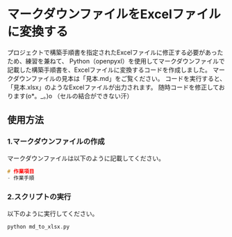 # マークダウンファイルをExcelファイルに変換する
プロジェクトで構築手順書を指定されたExcelファイルに修正する必要があったため、練習を兼ねて、
Python（openpyxl）を使用してマークダウンファイルで記載した構築手順書を、Excelファイルに変換するコードを作成しました。
マークダウンファイルの見本は「見本.md」をご覧ください。
コードを実行すると、「見本.xlsx」のようなExcelファイルが出力されます。
随時コードを修正しております(o*。_。)o
（セルの結合ができない汗）

## 使用方法
### 1.マークダウンファイルの作成
マークダウンファイルは以下のように記載してください。
```c
# 作業項目
- 作業手順
```
### 2.スクリプトの実行
以下のように実行してください。
```c
python md_to_xlsx.py
```


